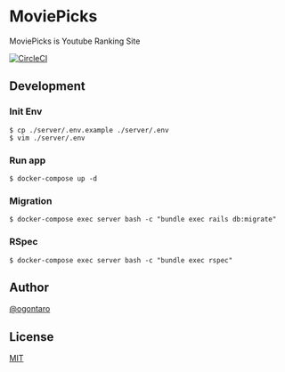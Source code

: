 # MoviePicks
MoviePicks is Youtube Ranking Site

[![CircleCI](https://circleci.com/gh/ogontaro/movie-picks/tree/master.svg?style=svg)](https://circleci.com/gh/ogontaro/movie-picks/tree/master)

## Development
### Init Env
```
$ cp ./server/.env.example ./server/.env
$ vim ./server/.env
```

### Run app
```
$ docker-compose up -d
```

### Migration
```
$ docker-compose exec server bash -c "bundle exec rails db:migrate"
```

### RSpec
```
$ docker-compose exec server bash -c "bundle exec rspec"
```

## Author
[@ogontaro](https://twitter.com/)

## License
[MIT](http://b4b4r07.mit-license.org)
